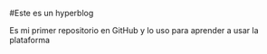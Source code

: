 #Este es un hyperblog

Es mi primer repositorio en GitHub y lo uso para aprender a usar la plataforma